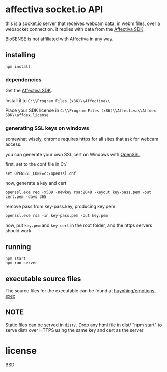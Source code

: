 # affectiva socket.io API

this is a [socket.io](http://socket.io) server that receives webcam data, in webm files, over a websocket connection. it replies with data from the [Affectiva SDK](http://www.affectiva.com).

BioSENSE is not affiliated with Affectiva in any way. 

## installing

    npm install

### dependencies
Get the [Affectiva SDK]( http://www.affectiva.com).

Install it to `C:\\Program Files (x86)\\Affectiva\\`

Place your SDK license in `C:\\Program Files (x86)\\Affectiva\\Affdex SDK\\affdex.license`

### generating SSL keys on windows

somewhat wisely, chrome requires https for all sites that ask for webcam access.

you can generate your own SSL cert on Windows with [OpenSSL](https://www.openssl.org/)

first, set to the conf file in C:/

    set OPENSSL_CONF=c:/openssl.cnf


now, generate a key and cert

    openssl.exe req -x509 -newkey rsa:2048 -keyout key-pass.pem -out cert.pem -days 365

remove pass from key-pass.key, producing key.pem

    openssl.exe rsa -in key-pass.pem -out key.pem

now, put `key.pem` and `key.cert` in the root folder, and the https servers should work


## running

    npm start
    npm run server


## executable source files

The source files for the executable can be found at [huynhing/emotions-exec](https://github.com/huynhing/emotions-exec)

NOTE
----
Static files can be served in `dist/`.  Drop any html file in dist/ "npm start" to serve dist/ over HTTPS using the same key and cert as the server

# license

BSD
